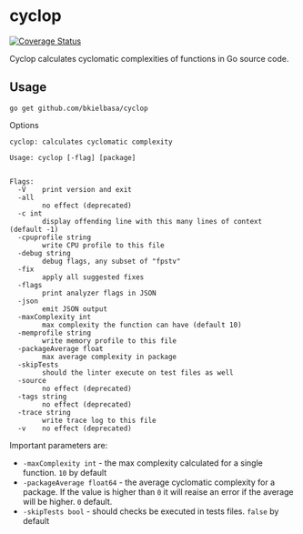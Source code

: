 # cyclop

[![Coverage Status](https://coveralls.io/repos/github/bkielbasa/cyclop/badge.svg?branch=master)](https://coveralls.io/github/bkielbasa/cyclop?branch=master)

Cyclop calculates cyclomatic complexities of functions in Go source code.

## Usage

```
go get github.com/bkielbasa/cyclop
```

Options

```
cyclop: calculates cyclomatic complexity

Usage: cyclop [-flag] [package]


Flags:
  -V    print version and exit
  -all
        no effect (deprecated)
  -c int
        display offending line with this many lines of context (default -1)
  -cpuprofile string
        write CPU profile to this file
  -debug string
        debug flags, any subset of "fpstv"
  -fix
        apply all suggested fixes
  -flags
        print analyzer flags in JSON
  -json
        emit JSON output
  -maxComplexity int
        max complexity the function can have (default 10)
  -memprofile string
        write memory profile to this file
  -packageAverage float
        max average complexity in package
  -skipTests
        should the linter execute on test files as well
  -source
        no effect (deprecated)
  -tags string
        no effect (deprecated)
  -trace string
        write trace log to this file
  -v    no effect (deprecated)

```

Important parameters are:
* `-maxComplexity int` - the max complexity calculated for a single function. `10` by default
* `-packageAverage float64` - the average cyclomatic complexity for a package. If the value is higher than `0` it will reaise an error if the average will be higher. `0` default. 
* `-skipTests bool` - should checks be executed in tests files. `false` by default

